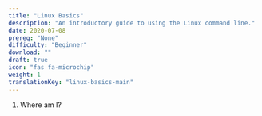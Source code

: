 ```yaml
---
title: "Linux Basics"
description: "An introductory guide to using the Linux command line."
date: 2020-07-08
prereq: "None"
difficulty: "Beginner"
download: ""
draft: true
icon: "fas fa-microchip"
weight: 1
translationKey: "linux-basics-main"
---
```


1. Where am I?

